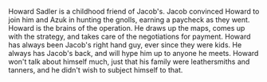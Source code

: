 Howard Sadler is a childhood friend of Jacob's. Jacob convinced Howard to join him and Azuk in hunting the gnolls, earning a paycheck as they went. Howard is the brains of the operation. He draws up the maps, comes up with the strategy, and takes care of the negotiations for payment. Howard has always been Jacob's right hand guy, ever since they were kids. He always has Jacob's back, and will hype him up to anyone he meets. Howard won't talk about himself much, just that his family were leathersmiths and tanners, and he didn't wish to subject himself to that.
